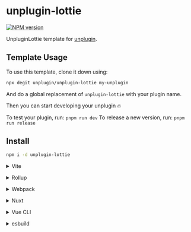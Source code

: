 # unplugin-lottie

[![NPM version](https://img.shields.io/npm/v/unplugin-lottie?color=a1b858&label=)](https://www.npmjs.com/package/unplugin-lottie)

UnpluginLottie template for [unplugin](https://github.com/unjs/unplugin).

## Template Usage

To use this template, clone it down using:

```bash
npx degit unplugin/unplugin-lottie my-unplugin
```

And do a global replacement of `unplugin-lottie` with your plugin name.

Then you can start developing your unplugin 🔥

To test your plugin, run: `pnpm run dev`
To release a new version, run: `pnpm run release`

## Install

```bash
npm i -d unplugin-lottie
```

<details>
<summary>Vite</summary><br>

```ts
// vite.config.ts
import UnpluginLottie from 'unplugin-lottie/vite'

export default defineConfig({
  plugins: [
    UnpluginLottie({ /* options */ }),
  ],
})
```

Example: [`playground/`](./playground/)

<br></details>

<details>
<summary>Rollup</summary><br>

```ts
// rollup.config.js
import UnpluginLottie from 'unplugin-lottie/rollup'

export default {
  plugins: [
    UnpluginLottie({ /* options */ }),
  ],
}
```

<br></details>


<details>
<summary>Webpack</summary><br>

```ts
// webpack.config.js
module.exports = {
  /* ... */
  plugins: [
    require('unplugin-lottie/webpack')({ /* options */ })
  ]
}
```

<br></details>

<details>
<summary>Nuxt</summary><br>

```ts
// nuxt.config.js
export default defineNuxtConfig({
  modules: [
    ['unplugin-lottie/nuxt', { /* options */ }],
  ],
})
```

> This module works for both Nuxt 2 and [Nuxt Vite](https://github.com/nuxt/vite)

<br></details>

<details>
<summary>Vue CLI</summary><br>

```ts
// vue.config.js
module.exports = {
  configureWebpack: {
    plugins: [
      require('unplugin-lottie/webpack')({ /* options */ }),
    ],
  },
}
```

<br></details>

<details>
<summary>esbuild</summary><br>

```ts
// esbuild.config.js
import { build } from 'esbuild'
import UnpluginLottie from 'unplugin-lottie/esbuild'

build({
  plugins: [UnpluginLottie()],
})
```

<br></details>
